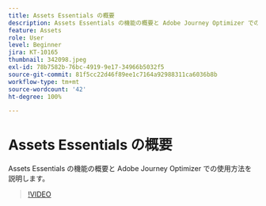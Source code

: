 ```yaml
---
title: Assets Essentials の概要
description: Assets Essentials の機能の概要と Adobe Journey Optimizer での使用方法を説明します。
feature: Assets
role: User
level: Beginner
jira: KT-10165
thumbnail: 342098.jpeg
exl-id: 78b7582b-76bc-4919-9e17-34966b5032f5
source-git-commit: 81f5cc22d46f89ee1c7164a92988311ca6036b8b
workflow-type: tm+mt
source-wordcount: '42'
ht-degree: 100%

---
```


# Assets Essentials の概要

Assets Essentials の機能の概要と Adobe Journey Optimizer での使用方法を説明します。

>[!VIDEO](https://video.tv.adobe.com/v/342098?quality=12&learn=on)
